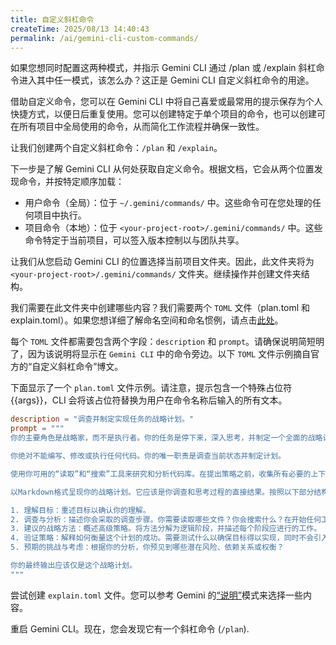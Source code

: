```yaml
---
title: 自定义斜杠命令
createTime: 2025/08/13 14:40:43
permalink: /ai/gemini-cli-custom-commands/
---
```



如果您想同时配置这两种模式，并指示 Gemini CLI 通过 /plan 或 /explain 斜杠命令进入其中任一模式，该怎么办？这正是 Gemini CLI 自定义斜杠命令的用途。

借助自定义命令，您可以在 Gemini CLI 中将自己喜爱或最常用的提示保存为个人快捷方式，以便日后重复使用。您可以创建特定于单个项目的命令，也可以创建可在所有项目中全局使用的命令，从而简化工作流程并确保一致性。


让我们创建两个自定义斜杠命令：`/plan` 和 `/explain`。


下一步是了解 Gemini CLI 从何处获取自定义命令。根据文档，它会从两个位置发现命令，并按特定顺序加载：

- 用户命令（全局）：位于 `~/.gemini/commands/` 中。这些命令可在您处理的任何项目中执行。
- 项目命令（本地）：位于 `<your-project-root>/.gemini/commands/` 中。这些命令特定于当前项目，可以签入版本控制以与团队共享。

让我们从您启动 Gemini CLI 的位置选择当前项目文件夹。因此，此文件夹将为 `<your-project-root>/.gemini/commands/` 文件夹。继续操作并创建文件夹结构。

我们需要在此文件夹中创建哪些内容？我们需要两个 `TOML` 文件（plan.toml 和 explain.toml）。如果您想详细了解命名空间和命名惯例，请点击[此处](https://github.com/google-gemini/gemini-cli/blob/36750ca49b1b2fa43a3d7904416b876203a1850f/docs/cli/commands.md#naming-and-namespacing)。


每个 `TOML` 文件都需要包含两个字段：`description` 和 `prompt`。请确保说明简短明了，因为该说明将显示在 `Gemini CLI` 中的命令旁边。以下 `TOML` 文件示例摘自官方的“自定义斜杠命令”博文。


下面显示了一个 `plan.toml` 文件示例。请注意，提示包含一个特殊占位符 {{args}}，CLI 会将该占位符替换为用户在命令名称后输入的所有文本。

```toml
description = "调查并制定实现任务的战略计划。"
prompt = """
你的主要角色是战略家，而不是执行者。你的任务是停下来，深入思考，并制定一个全面的战略计划来实现以下目标：{{args}}

你绝对不能编写、修改或执行任何代码。你的唯一职责是调查当前状态并制定计划。

使用你可用的“读取”和“搜索”工具来研究和分析代码库。在提出策略之前，收集所有必要的上下文信息。

以Markdown格式呈现你的战略计划。它应该是你调查和思考过程的直接结果。按照以下部分结构化你的回答：

1. 理解目标：重述目标以确认你的理解。
2. 调查与分析：描述你会采取的调查步骤。你需要读取哪些文件？你会搜索什么？在开始任何工作之前需要回答哪些关键问题？
3. 建议的战略方法：概述高级策略。将方法分解为逻辑阶段，并描述每个阶段应进行的工作。
4. 验证策略：解释如何衡量这个计划的成功。需要测试什么以确保目标得以实现，同时不会引入回归问题？
5. 预期的挑战与考虑：根据你的分析，你预见到哪些潜在风险、依赖关系或权衡？

你的最终输出应该仅是这个战略计划。
"""
```

尝试创建 `explain.toml` 文件。您可以参考 Gemini 的[“说明”](https://gist.github.com/philschmid#gemini-cli-explain-mode)模式来选择一些内容。


重启 Gemini CLI。现在，您会发现它有一个斜杠命令 (`/plan`).









